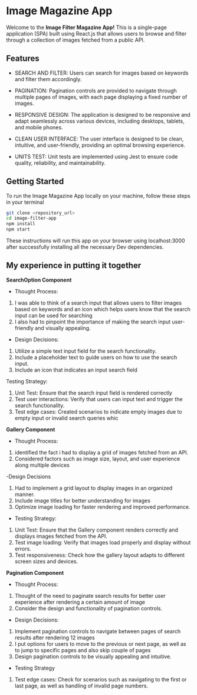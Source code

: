 # Image Magazine App

Welcome to the **Image Filter Magazine App!** This is a single-page application (SPA) built using React.js that allows users to browse and filter through a collection of images fetched from a public API.

## Features

- SEARCH AND FILTER: Users can search for images based on keywords and filter them accordingly.

- PAGINATION: Pagination controls are provided to navigate through multiple pages of images, with each page displaying a fixed number of images.

- RESPONSIVE DESIGN: The application is designed to be responsive and adapt seamlessly across various devices, including desktops, tablets, and mobile phones.

- CLEAN USER INTERFACE: The user interface is designed to be clean, intuitive, and user-friendly, providing an optimal browsing experience.

- UNITS TEST: Unit tests are implemented using Jest to ensure code quality, reliability, and maintainability.

## Getting Started

To run the Image Magazine App locally on your machine, follow these steps in your terminal

```bash
git clone <repository_url>
cd image-filter-app
npm install
npm start
```

These instructions will run this app on your browser using localhost:3000 after successfully installing all the necessary Dev dependencies.

## My experience in putting it together

**SearchOption Component**

- Thought Process:

1. I was able to think of a search input that allows users to filter images based on keywords and an icon which helps users know that the search input can be used for searching
2. I also had to pinpoint the importance of making the search input user-friendly and visually appealing.

- Design Decisions:

1. Utilize a simple text input field for the search functionality.
2. Include a placeholder text to guide users on how to use the search input.
3. Include an icon that indicates an input search field

Testing Strategy:

1. Unit Test: Ensure that the search input field is rendered correctly
2. Test user interactions: Verify that users can input text and trigger the search functionality.
3. Test edge cases: Created scenarios to indicate empty images due to empty input or invalid search queries whic

**Gallery Component**

- Thought Process:

1. identified the fact i had to display a grid of images fetched from an API.
2. Considered factors such as image size, layout, and user experience along multiple devices

-Design Decisions

1. Had to implement a grid layout to display images in an organized manner.
2. Include image titles for better understanding for images
3. Optimize image loading for faster rendering and improved performance.

- Testing Strategy:

1. Unit Test: Ensure that the Gallery component renders correctly and displays images fetched from the API.
2. Test image loading: Verify that images load properly and display without errors.
3. Test responsiveness: Check how the gallery layout adapts to different screen sizes and devices.

**Pagination Component**

- Thought Process:

1. Thought of the need to paginate search results for better user experience after rendering a certain amount of image
2. Consider the design and functionality of pagination controls.

- Design Decisions:

1. Implement pagination controls to navigate between pages of search results after rendering 12 images
2. I put options for users to move to the previous or next page, as well as to jump to specific pages and also skip couple of pages
3. Design pagination controls to be visually appealing and intuitive.

- Testing Strategy

1. Test edge cases: Check for scenarios such as navigating to the first or last page, as well as handling of invalid page numbers.
